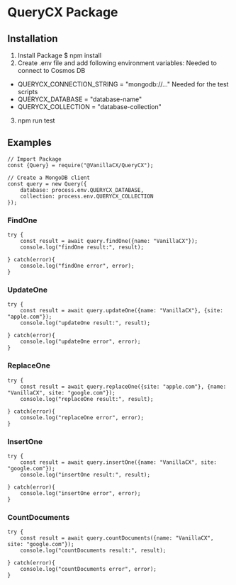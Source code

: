 # QueryCX Package
## Installation
1. Install Package
  $ npm install
2. Create .env file and add following environment variables:
  Needed to connect to Cosmos DB
  - QUERYCX_CONNECTION_STRING = "mongodb://..."
  Needed for the test scripts 
  - QUERYCX_DATABASE = "database-name"
  - QUERYCX_COLLECTION = "database-collection"
3. npm run test

## Examples
    // Import Package
    const {Query} = require("@VanillaCX/QueryCX");

    // Create a MongoDB client
    const query = new Query({
        database: process.env.QUERYCX_DATABASE,
        collection: process.env.QUERYCX_COLLECTION
    });
### FindOne
    try {
        const result = await query.findOne({name: "VanillaCX"});
        console.log("findOne result:", result);

    } catch(error){
        console.log("findOne error", error);
    }
### UpdateOne
    try {
        const result = await query.updateOne({name: "VanillaCX"}, {site: "apple.com"});
        console.log("updateOne result:", result);

    } catch(error){
        console.log("updateOne error", error);
    }
### ReplaceOne
    try {
        const result = await query.replaceOne({site: "apple.com"}, {name: "VanillaCX", site: "google.com"});
        console.log("replaceOne result:", result);

    } catch(error){
        console.log("replaceOne error", error);
    }
### InsertOne
    try {
        const result = await query.insertOne({name: "VanillaCX", site: "google.com"});
        console.log("insertOne result:", result);

    } catch(error){
        console.log("insertOne error", error);
    }
### CountDocuments
    try {
        const result = await query.countDocuments({name: "VanillaCX", site: "google.com"});
        console.log("countDocuments result:", result);

    } catch(error){
        console.log("countDocuments error", error);
    }